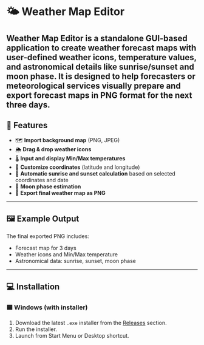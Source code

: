 # 🌤️ Weather Map Editor

**Weather Map Editor** is a standalone GUI-based application to create weather forecast maps with user-defined weather icons, temperature values, and astronomical details like sunrise/sunset and moon phase. It is designed to help forecasters or meteorological services visually prepare and export forecast maps in PNG format for the next three days.
---
## 🧰 Features
- 🗺️ **Import background map** (PNG, JPEG)
- 🌦️ **Drag & drop weather icons**
- 🌡️ **Input and display Min/Max temperatures**
- 📍 **Customize coordinates** (latitude and longitude)
- 🌅 **Automatic sunrise and sunset calculation** based on selected coordinates and date
- 🌙 **Moon phase estimation**
- 💾 **Export final weather map as PNG**
---
## 🖼️ Example Output
The final exported PNG includes:
- Forecast map for 3 days
- Weather icons and Min/Max temperature
- Astronomical data: sunrise, sunset, moon phase
---
## 💻 Installation

### 🟦 Windows (with installer)

1. Download the latest `.exe` installer from the [Releases](https://github.com/Dihj/WeatherEditorMap/releases) section.
2. Run the installer.
3. Launch from Start Menu or Desktop shortcut.
